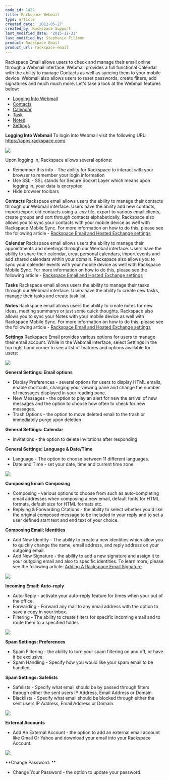 ```yaml
---
node_id: 1422
title: Rackspace Webmail
type: article
created_date: '2012-05-27'
created_by: Rackspace Support
last_modified_date: '2015-12-31'
last_modified_by: Stephanie Fillmon
product: Rackspace Email
product_url: rackspace-email
---
```


Rackspace Email allows users to check and manage their email online
through a Webmail interface. Webmail provides a full functional Calendar
with the ability to manage Contacts as well as syncing them to your
mobile device. Webmail also allows users to reset passwords, create
filters, add signatures and much much more. Let's take a look at the
Webmail features below:


-   [Logging Into Webmail](#LogginIntoWebmail)
-   [Contacts](#Contacts)
-   [Calendar](#Calendar)
-   [Task](#Tasks)
-   [Notes](#Notes)
-   [Settings](#Settings)



**Logging Into Webmail** To login into Webmail visit the following
URL: <https://apps.rackspace.com/>

![](http://c15043262.r62.cf2.rackcdn.com/WebmailLogin.png)

Upon logging in, Rackspace allows several options:

-   Remember this info - The ability for Rackspace to interact with your
    browser to remember your login information
-   Use SSL - SSL stands for Secure Socket Layer which means upon
    logging in, your data is encrypted
-   Hide browser toolbars



**Contacts** Rackspace email allows users the ability to manage
their contacts through our Webmail interface. Users have the ability add
new contacts, import/export old contacts using a .csv file, export to
various email clients, create groups and sort through contacts
alphabetically.  Rackspace also allows you to sync your contacts with
your mobile device as well with Rackspace Mobile Sync. For more
information on how to do this, please see the following article -
[Rackspace Email and Hosted Exchange
settings](/how-to/rackspace-email-and-hosted-exchange-settings)

**Calendar** Rackspace email allows users the ability to manage
their appointments and meetings through our Wembail interface. Users
have the ability to share their calendar, creat personal calendars,
import events and add shared calendars within your domain. Rackspace
also allows you to sync your calender events with your mobile device as
well with Rackspace Mobile Sync. For more information on how to do this,
please see the following article - [Rackspace Email and Hosted Exchange
settings](/how-to/rackspace-email-and-hosted-exchange-settings)

**Tasks** Rackspace email allows users the ability to manage their
tasks through our Webmail interface. Users have the ability to create
new tasks, manage their tasks and create task list.

**Notes** Rackspace email allows users the ability to create notes
for new ideas, meeting summarys or just some quick thoughts.  Rackspace
also allows you to sync your Notes with your mobile device as well with
Rackspace Mobile Sync. For more information on how to do this, please
see the following article - [Rackspace Email and Hosted Exchange
settings](/how-to/rackspace-email-and-hosted-exchange-settings)

**Settings** Rackspace Email provides various options for users to
manage their email account. While in the Webmail interface, select
Settings in the top right hand corner to see a list of features and
options available for users:

![](http://c15043262.r62.cf2.rackcdn.com/Webmail.png)

**General Settings: Email options**

-   Display Preferences - several options for users to display HTML
    emails, enable shortcuts, changing your viewing pane and change the
    number of messages displayed in your reading pane.
-   New Messages - the option to play an alert for new the arrival of
    new messages and the option to choose how often to check for
    new messages.
-   Trash Options - the option to move deleted email to the trash or
    immediately purge upon deletion



**General Settings: Calendar**

-   Invitations - the option to delete invitations after responding



**General Settings: Language & Date/Time**

-   Language - The option to choose between 11 different languages.
-   Date and Time - set your date, time and current time zone.



![](http://c15043262.r62.cf2.rackcdn.com/Webmail2.png)

**Composing Email: Composing**

-   Composing - various options to choose from such as auto-completing
    email addresses when composing a new email, default fonts for HTML
    formats, default size for HTML formats etc.
-   Replying & Forwarding Citations - the ability to select whether
    you'd like the original composed message to be included in your
    reply and to set a user defined start text and end text of
    your choice.



**Composing Email: Identities**

-   Add New Identity - The ability to create a new identities which
    allow you to quickly change the name, email address, and reply
    address on your outgoing email.
-   Add New Signature - the ability to add a new signature and assign it
    to your outgoing email and also to specific identities. To learn
    more, please see the following article: [Adding A Rackspace Email
    Signature](/how-to/adding-a-signature-to-rackspace-email)



![](http://c15043262.r62.cf2.rackcdn.com/Webmail3.png)

**Incoming Email: Auto-reply**

-   Auto-Reply - activate your auto-reply feature for times when your
    out of the office.
-   Forwarding - Forward any mail to any email address with the option
    to save a copy in your inbox.
-   Filtering - The ability to create filters for specific incoming
    email and to route them to a specified folder.



![](http://c15043262.r62.cf2.rackcdn.com/Webmail4.png)

**Spam Settings: Preferences**

-   Spam Filtering - the ability to turn your spam filtering on and off,
    or have it be exclusive.
-   Spam Handling - Specify how you would like your spam email to
    be handled.



**Spam Settings: Safelists**

-   Safelists - Specify what email should be by passed through filters
    through either the sent users IP Address, Email Address or Domain.
-   Blacklists - Specify what email should be blocked through either the
    sent users IP Address, Email Address or Domain.



![](http://c15043262.r62.cf2.rackcdn.com/Webmail5.png)

**External Accounts**

-   Add An External Account - the option to add an external email
    account like Gmail Or Yahoo and download your email into your
    Rackspace Account.



![](http://c15043262.r62.cf2.rackcdn.com/Webmail6.png)

**Change Password: **

-   Change Your Password - the option to update your password.




